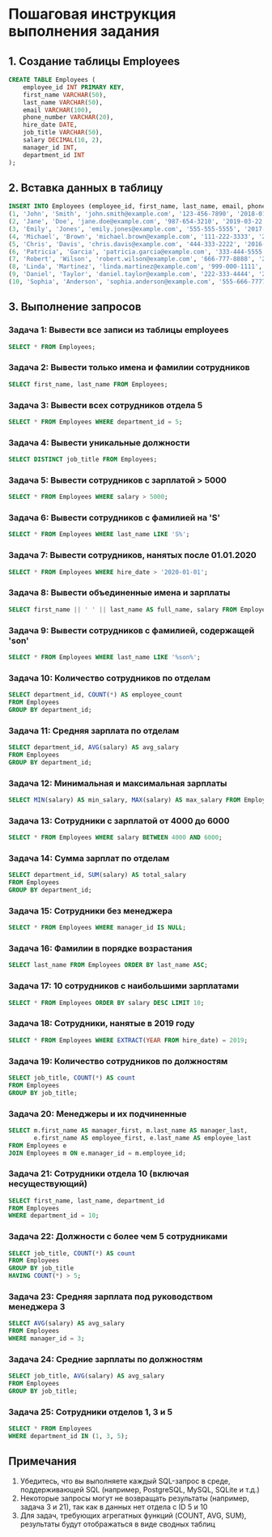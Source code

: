 # Пошаговая инструкция выполнения задания

## 1. Создание таблицы Employees

```sql
CREATE TABLE Employees (
    employee_id INT PRIMARY KEY,
    first_name VARCHAR(50),
    last_name VARCHAR(50),
    email VARCHAR(100),
    phone_number VARCHAR(20),
    hire_date DATE,
    job_title VARCHAR(50),
    salary DECIMAL(10, 2),
    manager_id INT,
    department_id INT
);
```

## 2. Вставка данных в таблицу

```sql
INSERT INTO Employees (employee_id, first_name, last_name, email, phone_number, hire_date, job_title, salary, manager_id, department_id) VALUES
(1, 'John', 'Smith', 'john.smith@example.com', '123-456-7890', '2018-01-15', 'Software Engineer', 6000.00, 3, 1),
(2, 'Jane', 'Doe', 'jane.doe@example.com', '987-654-3210', '2019-03-22', 'Project Manager', 7500.00, 3, 2),
(3, 'Emily', 'Jones', 'emily.jones@example.com', '555-555-5555', '2017-05-30', 'Director', 12000.00, NULL, 1),
(4, 'Michael', 'Brown', 'michael.brown@example.com', '111-222-3333', '2020-07-19', 'Business Analyst', 5500.00, 2, 3),
(5, 'Chris', 'Davis', 'chris.davis@example.com', '444-333-2222', '2016-11-10', 'Data Scientist', 7000.00, 2, 1),
(6, 'Patricia', 'Garcia', 'patricia.garcia@example.com', '333-444-5555', '2019-09-05', 'HR Specialist', 4800.00, 3, 2),
(7, 'Robert', 'Wilson', 'robert.wilson@example.com', '666-777-8888', '2021-04-25', 'Software Engineer', 6500.00, 1, 1),
(8, 'Linda', 'Martinez', 'linda.martinez@example.com', '999-000-1111', '2018-06-13', 'Software Engineer', 6200.00, 1, 3),
(9, 'Daniel', 'Taylor', 'daniel.taylor@example.com', '222-333-4444', '2015-08-30', 'Project Manager', 7800.00, 2, 3),
(10, 'Sophia', 'Anderson', 'sophia.anderson@example.com', '555-666-7777', '2020-02-18', 'Director', 12500.00, NULL, 2);
```

## 3. Выполнение запросов

### Задача 1: Вывести все записи из таблицы employees
```sql
SELECT * FROM Employees;
```

### Задача 2: Вывести только имена и фамилии сотрудников
```sql
SELECT first_name, last_name FROM Employees;
```

### Задача 3: Вывести всех сотрудников отдела 5
```sql
SELECT * FROM Employees WHERE department_id = 5;
```

### Задача 4: Вывести уникальные должности
```sql
SELECT DISTINCT job_title FROM Employees;
```

### Задача 5: Вывести сотрудников с зарплатой > 5000
```sql
SELECT * FROM Employees WHERE salary > 5000;
```

### Задача 6: Вывести сотрудников с фамилией на 'S'
```sql
SELECT * FROM Employees WHERE last_name LIKE 'S%';
```

### Задача 7: Вывести сотрудников, нанятых после 01.01.2020
```sql
SELECT * FROM Employees WHERE hire_date > '2020-01-01';
```

### Задача 8: Вывести объединенные имена и зарплаты
```sql
SELECT first_name || ' ' || last_name AS full_name, salary FROM Employees;
```

### Задача 9: Вывести сотрудников с фамилией, содержащей 'son'
```sql
SELECT * FROM Employees WHERE last_name LIKE '%son%';
```

### Задача 10: Количество сотрудников по отделам
```sql
SELECT department_id, COUNT(*) AS employee_count 
FROM Employees 
GROUP BY department_id;
```

### Задача 11: Средняя зарплата по отделам
```sql
SELECT department_id, AVG(salary) AS avg_salary 
FROM Employees 
GROUP BY department_id;
```

### Задача 12: Минимальная и максимальная зарплаты
```sql
SELECT MIN(salary) AS min_salary, MAX(salary) AS max_salary FROM Employees;
```

### Задача 13: Сотрудники с зарплатой от 4000 до 6000
```sql
SELECT * FROM Employees WHERE salary BETWEEN 4000 AND 6000;
```

### Задача 14: Сумма зарплат по отделам
```sql
SELECT department_id, SUM(salary) AS total_salary 
FROM Employees 
GROUP BY department_id;
```

### Задача 15: Сотрудники без менеджера
```sql
SELECT * FROM Employees WHERE manager_id IS NULL;
```

### Задача 16: Фамилии в порядке возрастания
```sql
SELECT last_name FROM Employees ORDER BY last_name ASC;
```

### Задача 17: 10 сотрудников с наибольшими зарплатами
```sql
SELECT * FROM Employees ORDER BY salary DESC LIMIT 10;
```

### Задача 18: Сотрудники, нанятые в 2019 году
```sql
SELECT * FROM Employees WHERE EXTRACT(YEAR FROM hire_date) = 2019;
```

### Задача 19: Количество сотрудников по должностям
```sql
SELECT job_title, COUNT(*) AS count 
FROM Employees 
GROUP BY job_title;
```

### Задача 20: Менеджеры и их подчиненные
```sql
SELECT m.first_name AS manager_first, m.last_name AS manager_last,
       e.first_name AS employee_first, e.last_name AS employee_last
FROM Employees e
JOIN Employees m ON e.manager_id = m.employee_id;
```

### Задача 21: Сотрудники отдела 10 (включая несуществующий)
```sql
SELECT first_name, last_name, department_id 
FROM Employees 
WHERE department_id = 10;
```

### Задача 22: Должности с более чем 5 сотрудниками
```sql
SELECT job_title, COUNT(*) AS count 
FROM Employees 
GROUP BY job_title 
HAVING COUNT(*) > 5;
```

### Задача 23: Средняя зарплата под руководством менеджера 3
```sql
SELECT AVG(salary) AS avg_salary 
FROM Employees 
WHERE manager_id = 3;
```

### Задача 24: Средние зарплаты по должностям
```sql
SELECT job_title, AVG(salary) AS avg_salary 
FROM Employees 
GROUP BY job_title;
```

### Задача 25: Сотрудники отделов 1, 3 и 5
```sql
SELECT * FROM Employees 
WHERE department_id IN (1, 3, 5);
```

## Примечания

1. Убедитесь, что вы выполняете каждый SQL-запрос в среде, поддерживающей SQL (например, PostgreSQL, MySQL, SQLite и т.д.)
2. Некоторые запросы могут не возвращать результаты (например, задача 3 и 21), так как в данных нет отдела с ID 5 и 10
3. Для задач, требующих агрегатных функций (COUNT, AVG, SUM), результаты будут отображаться в виде сводных таблиц